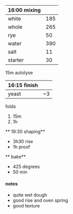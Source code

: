 
| 16:00 mixing |  |
| ----------- |:----|
| white       | 185 |
| whole       | 265 |
| rye         |  50 |
| water       | 390 |
| salt        |  11 |
| starter     |  30 |

15m autolyse

| 16:15 finish |  |
| ----------- |:----|
| yeast       | ~3 |

folds
1. 15m
2. 1h

** 19:30 shaping** 
- 3h30 rise
- 1h proof

** bake**
- 425 degrees
- 50 min

#### notes

- quite wet dough
- good rise and oven spring
- good texture
